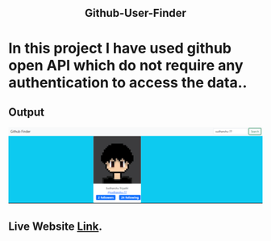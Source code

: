 ## <p align="center"> Github-User-Finder</p>


# In this project I have used github open API which do not require any authentication to access the data..

## Output


![Output Screen shot](resources/sc.png)


## <a align="left"> Live Website </a> [Link](https://sudhanshu-77.github.io/Github_User_Finder.github.io/).
